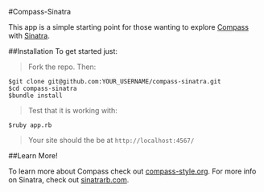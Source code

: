 #Compass-Sinatra

This app is a simple starting point for those wanting to explore [Compass](https://github.com/chriseppstein/compass) with [Sinatra](http://www.sinatrarb.com/).

##Installation
To get started just:

>Fork the repo. Then:

    $git clone git@github.com:YOUR_USERNAME/compass-sinatra.git
    $cd compass-sinatra
    $bundle install

>Test that it is working with:

    $ruby app.rb

>Your site should the be at `http://localhost:4567/`

##Learn More!

To learn more about Compass check out [compass-style.org](http://compass-style.org/). For more info on Sinatra, check out [sinatrarb.com](http://www.sinatrarb.com/intro.html).